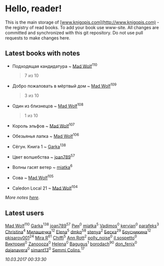 # Hello, reader!
This is the main storage of [www.knigopis.com](http://www.knigopis.com) - the registry of read books.
To add your book use www-site. All changes are committed and synchronized with this git repository.
Do not use pull requests to make changes here.


## Latest books with notes
* Подходящая кандидатура ~ [Mad Wolf](users/947/94738840-vkontakte)<sup>110</sup>
    > 7 из 10

* Добро пожаловать в мёртвый дом ~ [Mad Wolf](users/947/94738840-vkontakte)<sup>109</sup>
    > 3 из 10

* Один из близнецов ~ [Mad Wolf](users/947/94738840-vkontakte)<sup>108</sup>
    > 1 из 10

* Король эльфов ~ [Mad Wolf](users/947/94738840-vkontakte)<sup>107</sup>

* Обезьянья лапка ~ [Mad Wolf](users/947/94738840-vkontakte)<sup>106</sup>

* Сёгун. Книга 1 ~ [Garka](users/115/115753719718250012620-google)<sup>138</sup>

* Цвет волшебства ~ [joan789](users/240/2401650-vkontakte)<sup>57</sup>

* Волны гасят ветер ~ [miatka](users/351/35140437-vkontakte)<sup>6</sup>

* Сова ~ [Mad Wolf](users/947/94738840-vkontakte)<sup>105</sup>

* Caledon Local 21 ~ [Mad Wolf](users/947/94738840-vkontakte)<sup>104</sup>


_More notes [here](latest_books_with_notes.md)._


## Latest users
[Mad Wolf](users/947/94738840-vkontakte)<sup>110</sup> 
[Garka](users/115/115753719718250012620-google)<sup>138</sup> 
[joan789](users/240/2401650-vkontakte)<sup>57</sup> 
[Рин](users/417/417570094-vkontakte)<sup>0</sup> 
[miatka](users/351/35140437-vkontakte)<sup>5</sup> 
[Vadimos](users/100/100008019136904-facebook)<sup>0</sup> 
[kervian](users/244/244559736-vkontakte)<sup>0</sup> 
[parafeks](users/163/16366623-vkontakte)<sup>3</sup> 
[Christina](users/398/39868741-vkontakte)<sup>4</sup> 
[Милашечка](users/200/200601396-vkontakte)<sup>12</sup> 
[Elena](users/459/459594264-yandex)<sup>5</sup> 
[dmkq](users/142/1427317190926206-facebook)<sup>58</sup> 
[stenya](users/333/333274180-vkontakte)<sup>2</sup> 
[Беска](users/157/1577468-vkontakte)<sup>29</sup> 
[Брусникина](users/374/374307269-vkontakte)<sup>12</sup> 
[pkisarov001](users/311/311057796-yandex)<sup>24</sup> 
[Mira R](users/103/103293621948650602575-google)<sup>61</sup> 
[Chiffi](users/105/105831994080785626680-google)<sup>5</sup> 
[Ann Rott](users/108/108774233915925319546-google)<sup>2</sup> 
[polly_noise](users/179/179481296-vkontakte)<sup>0</sup> 
[il.sospetto](users/192/192594353-yandex)<sup>0</sup> 
[Виктория](users/843/84372212-vkontakte)<sup>0</sup> 
[Zanoooza](users/411/41187135-vkontakte)<sup>0</sup> 
[Helena](users/129/1299464500121936-facebook)<sup>0</sup> 
[Bagugus](users/106/106584244159462150750-google)<sup>1</sup> 
[borodach](users/157/15706320-vkontakte)<sup>90</sup> 
[don_fenix](users/137/137875876-vkontakte)<sup>0</sup> 
[dajanavera](users/386/386369337-vkontakte)<sup>0</sup> 
[simant13](users/153/153982695-vkontakte)<sup>0</sup> 
[Semmi Colins ](users/100/100632786848817999592-google)<sup>17</sup> 


_10.03.2017 00:33:30_
